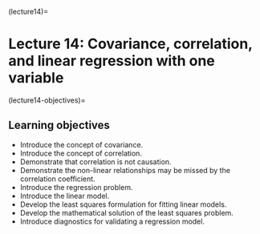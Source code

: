 (lecture14)=
# Lecture 14: Covariance, correlation, and linear regression with one variable

(lecture14-objectives)=
## Learning objectives

+ Introduce the concept of covariance.
+ Introduce the concept of correlation.
+ Demonstrate that correlation is not causation.
+ Demonstrate the non-linear relationships may be missed by the correlation coefficient.
+ Introduce the regression problem.
+ Introduce the linear model.
+ Develop the least squares formulation for fitting linear models.
+ Develop the mathematical solution of the least squares problem.
+ Introduce diagnostics for validating a regression model.
